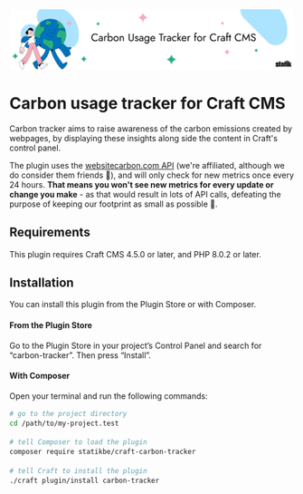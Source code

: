 <img src="img/github_banner.png" alt="">

# Carbon usage tracker for Craft CMS

Carbon tracker aims to raise awareness of the carbon emissions created by webpages, by displaying these insights along side the content in Craft's control panel.

The plugin uses the [websitecarbon.com API](https://www.websitecarbon.com/) (we're affiliated, although we do consider them friends 💚), and will only check for new metrics once every 24 hours. **That means you won't see new metrics for every update or change you make** - as that would result in lots of API calls, defeating the purpose of keeping our footprint as small as possible 🙂.


## Requirements
This plugin requires Craft CMS 4.5.0 or later, and PHP 8.0.2 or later.

## Installation

You can install this plugin from the Plugin Store or with Composer.

#### From the Plugin Store

Go to the Plugin Store in your project’s Control Panel and search for “carbon-tracker”. Then press “Install”.

#### With Composer

Open your terminal and run the following commands:

```bash
# go to the project directory
cd /path/to/my-project.test

# tell Composer to load the plugin
composer require statikbe/craft-carbon-tracker

# tell Craft to install the plugin
./craft plugin/install carbon-tracker
```

